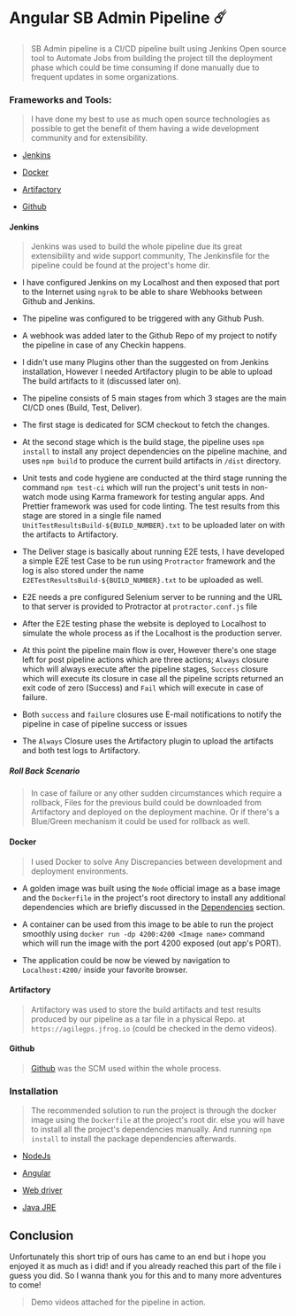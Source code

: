 # Angular SB Admin Pipeline ☄️

> SB Admin pipeline is a CI/CD pipeline built using Jenkins Open source tool to Automate Jobs from building the project till the deployment phase which could be time consuming if done manually due to frequent updates in some organizations.

### Frameworks and Tools:
> I have done my best to use as much open source technologies as possible to get the benefit of them having a wide development community and for extensibility.

* [Jenkins](#Jenkins)

* [Docker](#Docker)

* [Artifactory](#Artifactory)

* [Github](#Github)

#### Jenkins
> Jenkins was used to build the whole pipeline due its great extensibility and wide support community, The Jenkinsfile for the pipeline could be found at the project's home dir.

* I have configured Jenkins on my Localhost and then exposed that port to the Internet using `ngrok` to be able to share Webhooks between Github and Jenkins.

* The pipeline was configured to be triggered with any Github Push.

* A webhook was added later to the Github Repo of my project to notify the pipeline in case of any Checkin happens.

* I didn't use many Plugins other than the suggested on from Jenkins installation, However I needed Artifactory plugin to be able to upload The build artifacts to it (discussed later on).

* The pipeline consists of 5 main stages from which 3 stages are the main CI/CD ones (Build, Test, Deliver).

* The first stage is dedicated for SCM checkout to fetch the changes.

* At the second stage which is the build stage, the pipeline uses `npm install` to install any project dependencies on the pipeline machine, and uses `npm build` to produce the current build artifacts in `/dist` directory.

* Unit tests and code hygiene are conducted at the third stage running the command `npm test-ci` which will run the project's unit tests in non-watch mode using Karma framework for testing angular apps. And Prettier framework was used for code linting. The test results from this stage are stored in a single file named `UnitTestResultsBuild-${BUILD_NUMBER}.txt` to be uploaded later on with the artifacts to Artifactory.

* The Deliver stage is basically about running E2E tests, I have developed a simple E2E test Case to be run using `Protractor` framework and the log is also stored under the name `E2ETestResultsBuild-${BUILD_NUMBER}.txt` to be uploaded as well.

* E2E needs a pre configured Selenium server to be running and the URL to that server is provided to Protractor at `protractor.conf.js` file

* After the E2E testing phase the website is deployed to Localhost to simulate the whole process as if the Localhost is the production server.

* At this point the pipeline main flow is over, However there's one stage left for post pipeline actions which are three actions; `Always` closure which will always execute after the pipeline stages, `Success` closure which will execute its closure in case all the pipeline scripts returned an exit code of zero (Success) and `Fail` which will execute in case of failure.

* Both `success` and `failure` closures use E-mail notifications to notify the pipeline in case of pipeline success or issues

* The `Always` Closure uses the Artifactory plugin to upload the artifacts and both test logs to Artifactory.


##### Roll Back Scenario
>In case of failure or any other sudden circumstances which require a rollback, Files for the previous build could be downloaded from Artifactory and deployed on the deployment machine. Or if there's a Blue/Green mechanism it could be used for rollback as well.


#### Docker

> I used Docker to solve Any Discrepancies between development and deployment environments.

* A golden image was built using the `Node` official image as a base image and the  `Dockerfile` in the project's root directory to install any additional dependencies which are briefly discussed in the [Dependencies](#Dependencies) section.

* A container can be used from this image to be able to run the project smoothly using `docker run -dp 4200:4200 <Image name>` command which will run the image with the port 4200 exposed (out app's PORT).

* The application could be now be viewed by navigation to `Localhost:4200/` inside your favorite browser.


#### Artifactory

> Artifactory was used to store the build artifacts and test results produced by our pipeline as a tar file in a physical Repo. at `https://agilegps.jfrog.io` (could be checked in the demo videos).

#### Github
>[Github](https://github.com/mahmuuud/SB-Admin-BS4-Angular-8) was the SCM used within the whole process.


### Installation

>The recommended solution to run the project is through the docker image using the `Dockerfile` at the project's root dir. else you will have to install all the project's dependencies manually. And running `npm install` to install the package dependencies afterwards.

* [NodeJs](https://nodejs.org/en/)

* [Angular](https://angular.io/guide/setup-local)

* [Web driver](https://selenium-python.readthedocs.io/installation.html)

* [Java JRE](https://www.oracle.com/java/technologies/java-platform.html)


## Conclusion

Unfortunately this short trip of ours has came to an end but i hope you enjoyed it as much as i did! and if you already reached this part of the file i guess you did. So I wanna thank you for this and to many more adventures to come!

> Demo videos attached for the pipeline in action.

